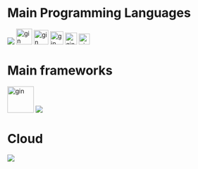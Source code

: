 

# Main Programming Languages

![](https://skillicons.dev/icons?i=golang,typescript,"","")
<img src="https://static.velvetcache.org/pages/2018/06/13/party-gopher/dancing-gopher.gif" alt="gin" width="36">
<img src="https://static.velvetcache.org/pages/2018/06/13/party-gopher/dancing-gopher.gif" alt="gin" width="33">
<img src="https://static.velvetcache.org/pages/2018/06/13/party-gopher/dancing-gopher.gif" alt="gin" width="30">
<img src="https://static.velvetcache.org/pages/2018/06/13/party-gopher/dancing-gopher.gif" alt="gin" width="27">
<img src="https://static.velvetcache.org/pages/2018/06/13/party-gopher/dancing-gopher.gif" alt="gin" width="25">
<!--
![](https://github-readme-stats.vercel.app/api/top-langs?username=K123584&show_icons=true&locale=en&layout=compact)
-->
# Main frameworks
<img src="https://avatars.githubusercontent.com/u/7894478?v=4" alt="gin" width="60"> ![](https://skillicons.dev/icons?i=react)

# Cloud
![](https://skillicons.dev/icons?i=azure,aws)

